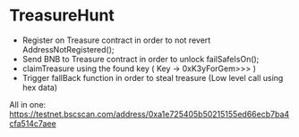 # TreasureHunt

- Register on Treasure contract in order to not revert AddressNotRegistered();
- Send BNB to Treasure contract in order to unlock failSafeIsOn();
- claimTreasure using the found key ( Key -> 0xK3yForGem>>> )
- Trigger fallBack function in order to steal treasure (Low level call using hex data)

All in one: https://testnet.bscscan.com/address/0xa1e725405b50215155ed66ecb7ba4cfa514c7aee
